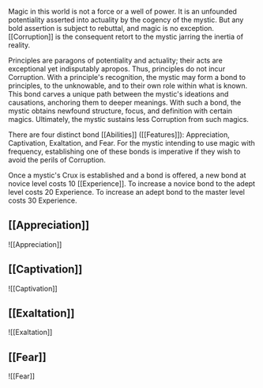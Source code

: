Magic in this world is not a force or a well of power. It is an unfounded potentiality asserted into actuality by the cogency of the mystic. But any bold assertion is subject to rebuttal, and magic is no exception. [[Corruption]] is the consequent retort to the mystic jarring the inertia of reality.

Principles are paragons of potentiality and actuality; their acts are exceptional yet indisputably apropos. Thus, principles do not incur Corruption. With a principle's recognition, the mystic may form a bond to principles, to the unknowable, and to their own role within what is known. This bond carves a unique path between the mystic's ideations and causations, anchoring them to deeper meanings. With such a bond, the mystic obtains newfound structure, focus, and definition with certain magics. Ultimately, the mystic sustains less Corruption from such magics.

There are four distinct bond [[Abilities]] ([[Features]]): Appreciation, Captivation, Exaltation, and Fear. For the mystic intending to use magic with frequency, establishing one of these bonds is imperative if they wish to avoid the perils of Corruption.

Once a mystic's Crux is established and a bond is offered, a new bond at novice level costs 10 [[Experience]]. To increase a novice bond to the adept level costs 20 Experience. To increase an adept bond to the master level costs 30 Experience.
## [[Appreciation]]
![[Appreciation]]
## [[Captivation]]
![[Captivation]]
## [[Exaltation]]
![[Exaltation]]
## [[Fear]]
![[Fear]]